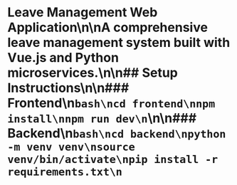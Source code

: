 # Leave Management Web Application\n\nA comprehensive leave management system built with Vue.js and Python microservices.\n\n## Setup Instructions\n\n### Frontend\n```bash\ncd frontend\nnpm install\nnpm run dev\n```\n\n### Backend\n```bash\ncd backend\npython -m venv venv\nsource venv/bin/activate\npip install -r requirements.txt\n```
